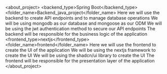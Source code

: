<about_project>
    <backend>
        <backend_type>Spring Boot</backend_type>
        <path>
            <folder_name>Backend_java_project</folder_name>
        </path>
        <idea>
            Here we will use the backend to create API endpoints and to manage database operations
            We will be using mongodb as our database and mongoose as our ODM
            We will be using the jwt authentication method to secure our API endpoints
            The backend will be responsible for the business logic of the application
        </idea>
    </backend>
    <frontend>
        <frontend_type>nextjs</frontend_type>
        <path>
            <folder_name>frontend</folder_name>
        </path>
        <idea>
            Here we will use the frontend to create the UI of the application
            We will be using the nextjs framework to create the UI
            We will be using the shadcn/ui library to create the UI
            The frontend will be responsible for the presentation layer of the application
        </idea>
    </frontend>
</about_project>

